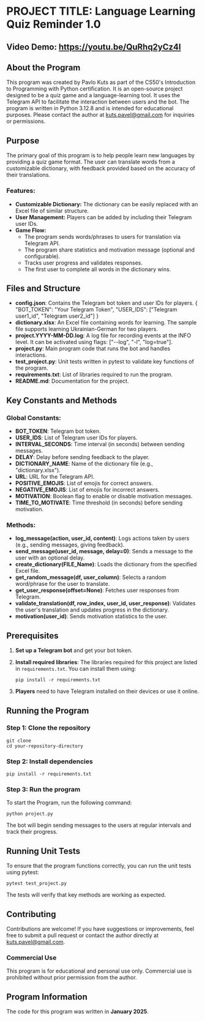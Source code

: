 
# PROJECT TITLE: Language Learning Quiz Reminder 1.0

## Video Demo: https://youtu.be/QuRhq2yCz4I

## About the Program

This program was created by Pavlo Kuts as part of the CS50's Introduction to Programming with Python certification.
It is an open-source project designed to be a quiz game and a language-learning tool.
It uses the Telegram API to facilitate the interaction between users and the bot.
The program is written in Python 3.12.8 and is intended for educational purposes.
Please contact the author at kuts.pavel@gmail.com for inquiries or permissions.

## Purpose

The primary goal of this program is to help people learn new languages by providing a quiz game format.
The user can translate words from a customizable dictionary, with feedback provided based on the accuracy of their translations.

### Features:

- **Customizable Dictionary:** The dictionary can be easily replaced with an Excel file of similar structure.
- **User Management:** Players can be added by including their Telegram user IDs.
- **Game Flow:**
    - The program sends words/phrases to users for translation via Telegram API.
    - The program share statistics and motivation message (optional and configurable).
    - Tracks user progress and validates responses.
    - The first user to complete all words in the dictionary wins.

## Files and Structure

- **config.json**: Contains the Telegram bot token and user IDs for players.
{
  "BOT_TOKEN": "Your Telegram Token",
  "USER_IDS": ["Telegram user1_id", "Telegram user2_id"]
}
- **dictionary.xlsx**: An Excel file containing words for learning. The sample file supports learning Ukrainian-German for two players.
- **project.YYYY-MM-DD.log**: A log file for recording events at the INFO level. It can be activated using flags: ["--log", "-l", "log=true"].
- **project.py**: Main program code that runs the bot and handles interactions.
- **test_project.py**: Unit tests written in pytest to validate key functions of the program.
- **requirements.txt**: List of libraries required to run the program.
- **README.md**: Documentation for the project.

## Key Constants and Methods

### Global Constants:
- **BOT_TOKEN**: Telegram bot token.
- **USER_IDS**: List of Telegram user IDs for players.
- **INTERVAL_SECONDS**: Time interval (in seconds) between sending messages.
- **DELAY**: Delay before sending feedback to the player.
- **DICTIONARY_NAME**: Name of the dictionary file (e.g., "dictionary.xlsx").
- **URL**: URL for the Telegram API.
- **POSITIVE_EMOJIS**: List of emojis for correct answers.
- **NEGATIVE_EMOJIS**: List of emojis for incorrect answers.
- **MOTIVATION**: Boolean flag to enable or disable motivation messages.
- **TIME_TO_MOTIVATE**: Time threshold (in seconds) before sending motivation.

### Methods:
- **log_message(action, user_id, content)**: Logs actions taken by users (e.g., sending messages, giving feedback).
- **send_message(user_id, message, delay=0)**: Sends a message to the user with an optional delay.
- **create_dictionary(FILE_Name)**: Loads the dictionary from the specified Excel file.
- **get_random_message(df, user_column)**: Selects a random word/phrase for the user to translate.
- **get_user_response(offset=None)**: Fetches user responses from Telegram.
- **validate_translation(df, row_index, user_id, user_response)**: Validates the user's translation and updates progress in the dictionary.
- **motivation(user_id)**: Sends motivation statistics to the user.

## Prerequisites

1. **Set up a Telegram bot** and get your bot token.
2. **Install required libraries**: The libraries required for this project are listed in `requirements.txt`. You can install them using:
    ```
    pip install -r requirements.txt
    ```

3. **Players** need to have Telegram installed on their devices or use it online.

## Running the Program

### Step 1: Clone the repository
```
git clone
cd your-repository-directory
```

### Step 2: Install dependencies
```
pip install -r requirements.txt
```

### Step 3: Run the program
To start the Program, run the following command:
```
python project.py
```

The bot will begin sending messages to the users at regular intervals and track their progress.

## Running Unit Tests

To ensure that the program functions correctly, you can run the unit tests using pytest:
```
pytest test_project.py
```

The tests will verify that key methods are working as expected.

## Contributing

Contributions are welcome! If you have suggestions or improvements, feel free to submit a pull request or contact the author directly at kuts.pavel@gmail.com.

### Commercial Use
This program is for educational and personal use only. Commercial use is prohibited without prior permission from the author.

## Program Information

The code for this program was written in **January 2025**.
